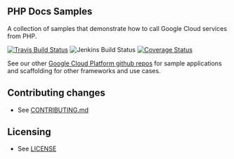 ## PHP Docs Samples

A collection of samples that demonstrate how to call Google Cloud services from PHP.

[![Travis Build Status](https://travis-ci.org/GoogleCloudPlatform/php-docs-samples.svg)](https://travis-ci.org/GoogleCloudPlatform/php-docs-samples)
![Jenkins Build Status](https://storage.googleapis.com/cloud-samples-tests-php/jenkins-e2e-status.svg)
[![Coverage Status](https://coveralls.io/repos/github/GoogleCloudPlatform/php-docs-samples/badge.svg?branch=master)](https://coveralls.io/github/GoogleCloudPlatform/php-docs-samples?branch=master)

See our other [Google Cloud Platform github
repos](https://github.com/GoogleCloudPlatform) for sample applications and
scaffolding for other frameworks and use cases.

## Contributing changes

* See [CONTRIBUTING.md](CONTRIBUTING.md)

## Licensing

* See [LICENSE](LICENSE)
 
